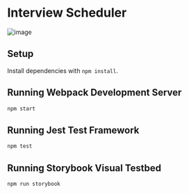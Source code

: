 # Interview Scheduler

![image](https://github.com/heXagon-bcd/react-scheduler/assets/5097750/7bf766f5-5e1f-4252-8125-c057fbab192f)


## Setup

Install dependencies with `npm install`.

## Running Webpack Development Server

```sh
npm start
```

## Running Jest Test Framework

```sh
npm test
```

## Running Storybook Visual Testbed

```sh
npm run storybook
```
